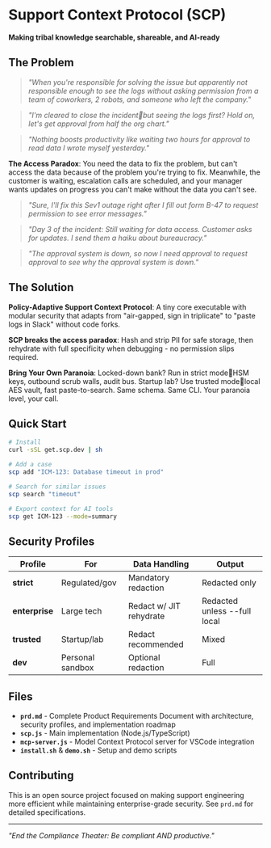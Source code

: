 # Support Context Protocol (SCP)

**Making tribal knowledge searchable, shareable, and AI-ready**

## The Problem

> *"When you're responsible for solving the issue but apparently not responsible enough to see the logs without asking permission from a team of coworkers, 2 robots, and someone who left the company."*

> *"I'm cleared to close the incidentbut seeing the logs first? Hold on, let's get approval from half the org chart."*

> *"Nothing boosts productivity like waiting two hours for approval to read data I wrote myself yesterday."*

**The Access Paradox**: You need the data to fix the problem, but can't access the data because of the problem you're trying to fix. Meanwhile, the customer is waiting, escalation calls are scheduled, and your manager wants updates on progress you can't make without the data you can't see.

> *"Sure, I'll fix this Sev1 outage right after I fill out form B-47 to request permission to see error messages."*

> *"Day 3 of the incident: Still waiting for data access. Customer asks for updates. I send them a haiku about bureaucracy."*

> *"The approval system is down, so now I need approval to request approval to see why the approval system is down."*

## The Solution

**Policy-Adaptive Support Context Protocol**: A tiny core executable with modular security that adapts from "air-gapped, sign in triplicate" to "paste logs in Slack" without code forks.

**SCP breaks the access paradox**: Hash and strip PII for safe storage, then rehydrate with full specificity when debugging - no permission slips required.

**Bring Your Own Paranoia**: Locked-down bank? Run in strict modeHSM keys, outbound scrub walls, audit bus. Startup lab? Use trusted modelocal AES vault, fast paste-to-search. Same schema. Same CLI. Your paranoia level, your call.

## Quick Start

```bash
# Install
curl -sSL get.scp.dev | sh

# Add a case
scp add "ICM-123: Database timeout in prod"

# Search for similar issues
scp search "timeout"

# Export context for AI tools
scp get ICM-123 --mode=summary
```

## Security Profiles

| Profile | For | Data Handling | Output |
|---------|-----|---------------|--------|
| **strict** | Regulated/gov | Mandatory redaction | Redacted only |
| **enterprise** | Large tech | Redact w/ JIT rehydrate | Redacted unless --full local |
| **trusted** | Startup/lab | Redact recommended | Mixed |
| **dev** | Personal sandbox | Optional redaction | Full |

## Files

- **`prd.md`** - Complete Product Requirements Document with architecture, security profiles, and implementation roadmap
- **`scp.js`** - Main implementation (Node.js/TypeScript)
- **`mcp-server.js`** - Model Context Protocol server for VSCode integration
- **`install.sh`** & **`demo.sh`** - Setup and demo scripts

## Contributing

This is an open source project focused on making support engineering more efficient while maintaining enterprise-grade security. See `prd.md` for detailed specifications.

---

*"End the Compliance Theater: Be compliant AND productive."*